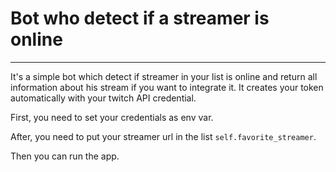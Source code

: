 # Bot who detect if a streamer is online
***

It's a simple bot which detect if streamer in your list is online and return all information about his stream if you want to integrate it.
It creates your token automatically with your twitch API credential.

First, you need to set your credentials as env var.

After, you need to put your streamer url in the list ```self.favorite_streamer```.

Then you can run the app.